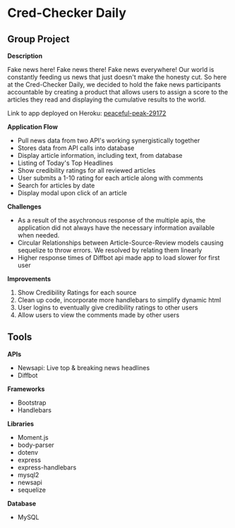 # Cred-Checker Daily

## Group Project ##

**Description**

Fake news here! Fake news there! Fake news everywhere! Our world is constantly feeding us news that just doesn't make the honesty cut. So here at the Cred-Checker Daily, we decided to hold the fake news participants accountable by creating a product that allows users to assign a score to the articles they read and displaying the cumulative results to the world.

Link to app deployed on Heroku: [peaceful-peak-29172](https://peaceful-peak-29172.herokuapp.com/)

**Application Flow** 

* Pull news data from two API's working synergistically together
* Stores data from API calls into database
* Display article information, including text, from database
* Listing of Today's Top Headlines
* Show credibility ratings for all reviewed articles
* User submits a 1-10 rating for each article along with comments
* Search for articles by date
* Display modal upon click of an article

**Challenges** 

* As a result of the asychronous response of the multiple apis, the application did not always have the necessary information available when needed.
* Circular Relationships between Article-Source-Review models causing sequelize to throw errors. We resolved by relating them linearly
* Higher response times of Diffbot api made app to load slower for first user

**Improvements** 

1. Show Credibility Ratings for each source
1. Clean up code, incorporate more handlebars to simplify dynamic html
1. User logins to eventually give credibility ratings to other users
1. Allow users to view the comments made by other users

## Tools ##

**APIs**
* Newsapi: Live top & breaking news headlines
* Diffbot

**Frameworks**
* Bootstrap
* Handlebars

**Libraries**
* Moment.js
* body-parser
* dotenv
* express
* express-handlebars
* mysql2
* newsapi
* sequelize

**Database**
* MySQL
